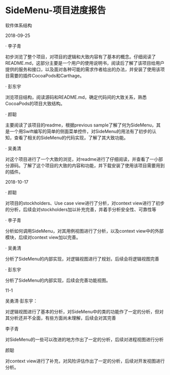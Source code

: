 # SideMenu-项目进度报告
软件体系结构

2018-09-25

· 李子青

初步浏览了整个项目，对项目的逻辑和大致内容有了基本的概念。仔细阅读了README.md，这部分主要是一个用户的使用说明书，阅读后了解了该项目给用户提供的服务和接口，以及面对各种可能的需求作者给出的办法，并安装了使用该项目需要的插件CocoaPods和Carthage。

· 彭东宇

浏览项目结构，阅读源码和README.md，确定代码间的大致关系，熟悉CocoaPods的项目大致结构。


· 颜聪

主要阅读了该项目的readme，根据previous sample了解了何为SideMenu，其是一个用Swift编写的简单的侧面菜单控件，对SideMenu的用法有了初步的认知，查看了相关的SideMenu的代码实现，了解了其大致功能。

· 吴勇清

对这个项目进行了一个大致的浏览，对readme进行了仔细阅读，并查看了一小部分源码。了解了这个项目的大致的内容和功能，并下载安装了使用该项目需要用到的插件。




2018-10-17

· 颜聪

对项目的stockholders、Use case view进行了分析，对context view进行了初步的分析，后续会对stockholders加以补充完善，并着手分析安全性、可靠性等

· 李子青

分析如何调用SideMenu，对其用例视图进行了分析，以及context view中的外部模块，后续对context view加以完善。

· 吴勇清

分析了SideMenu的内部实现，对逻辑视图进行了规划，后续会将逻辑视图完善

· 彭东宇

分析了SideMenu的内部实现，后续会完善功能视图。



11-1

吴勇清·彭东宇：

对逻辑视图进行了基本的分析，对SideMenu中的类的功能作了一定的分析，但对其分析还并不全面，有些方面尚未理解，后续会对其完善

李子青

对SideMenu的一些可以改进的地方作出了一定的分析，后续对进程视图进行分析

颜聪

对context view进行了补充，对风险评估作出了一定的分析，后续对开发视图进行分析。



